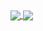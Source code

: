 
<a href="https://github.com/Arianseyedmomen">
<img align="center" src="https://github-readme-stats.vercel.app/api/top-langs/?username=Arianseyedmomen" />
<a href=&quothttps://github.com/ghost1372&quot>
<img align="center" src="https://github-readme-stats.vercel.app/api?username=Arianseyedmomen&show_icons=true&count_private=true&include_all_commits=true" /></a>
